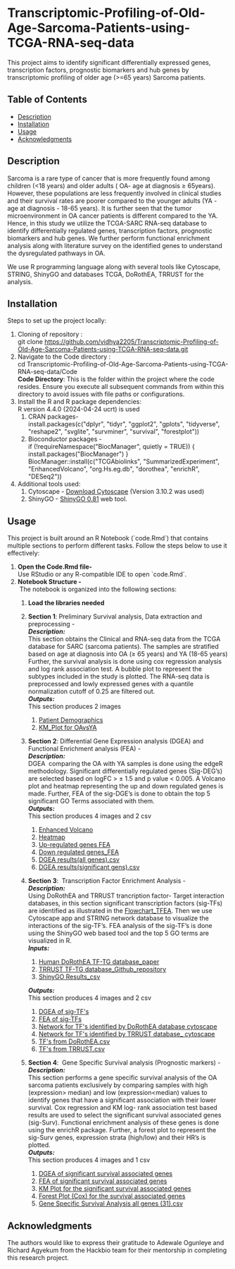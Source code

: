 # Transcriptomic-Profiling-of-Old-Age-Sarcoma-Patients-using-TCGA-RNA-seq-data

This project aims to identify significant differentially expressed genes, transcription factors, prognostic biomarkers and hub genes by transcriptomic profiling of older age (>=65 years) Sarcoma patients. 

## **Table of Contents**

- [Description](#description)
- [Installation](#installation)
- [Usage](#usage)
- [Acknowledgments](#acknowledgments)


## Description
Sarcoma is a rare type of cancer that is more frequently found among children (<18 years) and older adults ( OA- age at diagnosis ≥ 65years). However, these populations are less frequently involved in clinical studies and their survival rates are poorer compared to the younger adults (YA - age at diagnosis - 18-65 years). It is further seen that the tumor microenvironment in OA cancer patients is different compared to the YA. Hence, in this study we utilize the TCGA-SARC RNA-seq database to identify differentially regulated genes, transcription factors, prognostic biomarkers and hub genes. We further perform functional enrichment analysis along with literature survey on the identified genes to understand the dysregulated pathways in OA.

We use R programming language along with several tools like Cytoscape, STRING, ShinyGO and databases TCGA, DoRothEA, TRRUST for the analysis.

## Installation

Steps to set up the project locally:

1. Cloning of repository :<br> git clone <https://github.com/vidhya2205/Transcriptomic-Profiling-of-Old-Age-Sarcoma-Patients-using-TCGA-RNA-seq-data.git>
2. Navigate to the Code directory :<br>cd Transcriptomic-Profiling-of-Old-Age-Sarcoma-Patients-using-TCGA-RNA-seq-data/Code<br>**Code Directory**: This is the folder within the project where the code resides. Ensure you execute all subsequent commands from within this directory to avoid issues with file paths or configurations.
3. Install the R and R package dependencies:<br>
   R version 4.4.0 (2024-04-24 ucrt) is used<br>
   1. CRAN packages- <br> install.packages(c("dplyr", "tidyr", "ggplot2", "gplots", "tidyverse", "reshape2", "svglite", "survminer", "survival", "forestplot")) <br>
   3. Bioconductor packages - <br>if (!requireNamespace("BiocManager", quietly = TRUE)) { install.packages("BiocManager") }<br> BiocManager::install(c("TCGAbiolinks", "SummarizedExperiment", "EnhancedVolcano", "org.Hs.eg.db", "dorothea", "enrichR", "DESeq2"))
3. Additional tools used: <br>
   1. Cytoscape - [Download Cytoscape](https://cytoscape.org/download.html) (Version 3.10.2 was used)<br>
   2. ShinyGO - [ShinyGO 0.81](https://bioinformatics.sdstate.edu/go/) web tool.

## Usage
This project is built around an R Notebook (\`code.Rmd\`) that contains multiple sections to perform different tasks. Follow the steps below to use it effectively: 

1. **Open the Code.Rmd file-** <br>Use RStudio or any R-compatible IDE to open \`code.Rmd\`.
2. **Notebook Structure -** <br> The notebook is organized into the following sections: <br>
   1. **Load the libraries needed** <br>
   2. **Section 1**: Preliminary Survival analysis, Data extraction and preprocessing - <br>
      ***Description:*** <br>
      This section obtains the Clinical and RNA-seq data from the TCGA database for SARC (sarcoma patients). The samples are stratified based on age at diagnosis into OA (≥ 65 years) and YA (18-65 years) Further, the survival analysis is done using cox regression analysis and log rank association test. A bubble plot to represent the subtypes included in the study is plotted. The RNA-seq data is preprocessed and lowly expressed genes with a quantile normalization cutoff of 0.25 are filtered out.<br>
      ***Outputs:*** <br>
      This section produces 2 images <br>
        1. [Patient Demographics](/Images/Preliminary_Analysis/Patient%20Demographics.pdf)
        2. [KM\_Plot for OAvsYA](Images/Preliminary_Analysis/Survival_Analysis_OAvsYA.pdf)      
   3. **Section 2**: Differential Gene Expression analysis (DGEA) and Functional Enrichment analysis (FEA) - <br>
      **_Description:_** <br>
      DGEA  comparing the OA with YA samples is done using the edgeR methodology. Significant differentially regulated genes (Sig-DEG’s) are selected based on logFC > ± 1.5 and p value < 0.005. A Volcano plot and heatmap representing the up and down regulated genes is made. Further, FEA of the sig-DGE’s is done to obtain the top 5 significant GO Terms associated with them.<br>
      **_Outputs:_** <br>
      This section produces 4 images and 2 csv
        1. [Enhanced Volcano](Images/DGEA%20and%20FEA/Enhanced_Volcano_Plot.pdf)
        2. [Heatmap](Images/DGEA%20and%20FEA/Heatmap.pdf)
        3. [Up-regulated genes FEA](Images/DGEA%20and%20FEA/Up_regulated_FEA.pdf)
        4. [Down regulated genes\_FEA](Images/DGEA%20and%20FEA/Down_regulated_FEA.pdf)
        5. [DGEA results(all genes).csv](Documents/DGEA/All_DGEA_results.csv)
        6. [DGEA results(significant gens).csv](Documents/DGEA/DGEA_sig_results.csv)
    4. **Section 3**:  Transcription Factor Enrichment Analysis - <br>
     **_Description:_** <br>
      Using DoRothEA and TRRUST trancription factor- Target interaction databases, in this section significant transcription factors (sig-TFs) are identified as illustrated in the [Flowchart\_TFEA](https://github.com/vidhya2205/Transcriptomic-Profiling-of-Old-Age-Sarcoma-Patients-using-TCGA-RNA-seq-data/blob/main/Images/Methodology/TFEA%20Methodology.pdf). Then we use Cytoscape app and STRING network database to visualize the interactions of the sig-TF’s. FEA analysis of the sig-TF’s is done using the ShinyGO web based tool and the top 5 GO terms are visualized in R. <br>
      **_Inputs:_** 
        1. [Human DoRothEA TF-TG database\_paper](https://doi.org/10.1101/gr.240663.118)
        2. [TRRUST TF-TG database\_Github\_repository](https://github.com/bioinfonerd/Transcription-Factor-Databases/tree/master/Ttrust_v2)
        3. [ShinyGO Results\_csv](Documents/Transcription_Factor_Analysis/TF_FEA_Shiny_GO.csv) <br>
        
       **_Outputs:_** <br> This section produces 4 images and 2 csv 
        1. [DGEA of sig-TF's](Images/TFEA/Sig-TF_DGEA.pdf)
        2. [FEA of sig-TFs](Images/TFEA/Sig-TF_FEA.pdf)
        3. [Network for TF's identified by DoRothEA database cytoscape](Images/TFEA/TF_Dorothea_Network_Cytoscape.svg)
        4. [Network for TF's identified by TRRUST database_ cytoscape](Images/TFEA/TF_TRRUST_Network_Cytoscape.svg)
        5. [TF's from DoRothEA.csv](Documents/Transcription_Factor_Analysis/Transcription_factor_DoRothEA.csv)
        6. [TF's from TRRUST.csv](Documents/Transcription_Factor_Analysis/Transcription_factor_TRRUST.csv)
    5. **Section 4**:  Gene Specific Survival analysis (Prognostic markers) -
       **_Description:_** <br>
       This section performs a gene specific survival analysis of the OA sarcoma patients exclusively by comparing samples with high (expression> median) and low (expression\<median) values to identify genes that have a significant association with their lower survival. Cox regression and KM log- rank association test based results are used to select the significant survival associated genes (sig-Surv). Functional enrichment analysis of these genes is done using the enrichR package. Further, a forest plot to represent the sig-Surv genes, expression strata (high/low) and their HR’s is plotted. <br>
       **_Outputs:_** <br>
       This section produces 4 images and 1 csv
         1. [DGEA of significant survival associated genes](Images/Gene_Specific_Survival_Analysis/Sig-Survival_FEA.pdf)
         2. [FEA of significant survival associated genes](Images/Gene_Specific_Survival_Analysis/Sig-Survival_FEA.pdf)
         3. [KM Plot for the significant survival associated genes](Images/Gene_Specific_Survival_Analysis/combined_survival_curves_final.pdf)
         4. [Forest Plot (Cox) for the survival associated genes](Images/Gene_Specific_Survival_Analysis/Forest_plot_Gene_Specific_Survival_Analysis.pdf)
         5. [Gene Specific Survival Analysis all genes (31).csv](Documents/Gene_Specific_Survival_Analysis/Gene_Specific_Survival_Analysis.csv)

## **Acknowledgments**

The authors would like to express their gratitude to Adewale Ogunleye and Richard Agyekum from the Hackbio team for their mentorship in completing this research project. 
